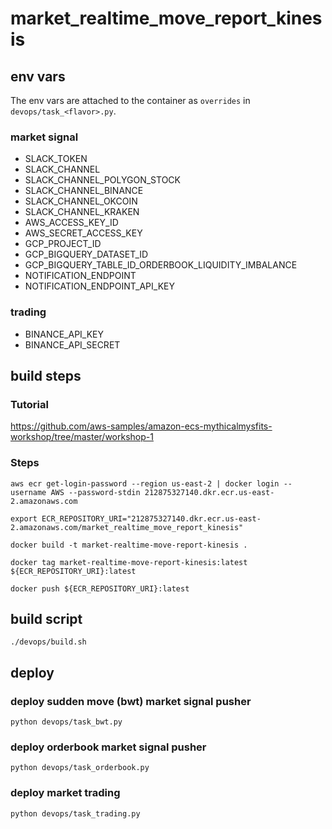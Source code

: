 # market_realtime_move_report_kinesis

## env vars
The env vars are attached to the container as `overrides` in `devops/task_<flavor>.py`.

### market signal
* SLACK_TOKEN
* SLACK_CHANNEL
* SLACK_CHANNEL_POLYGON_STOCK
* SLACK_CHANNEL_BINANCE
* SLACK_CHANNEL_OKCOIN
* SLACK_CHANNEL_KRAKEN
* AWS_ACCESS_KEY_ID
* AWS_SECRET_ACCESS_KEY
* GCP_PROJECT_ID
* GCP_BIGQUERY_DATASET_ID
* GCP_BIGQUERY_TABLE_ID_ORDERBOOK_LIQUIDITY_IMBALANCE
* NOTIFICATION_ENDPOINT
* NOTIFICATION_ENDPOINT_API_KEY

### trading
* BINANCE_API_KEY
* BINANCE_API_SECRET

## build steps

### Tutorial
https://github.com/aws-samples/amazon-ecs-mythicalmysfits-workshop/tree/master/workshop-1

### Steps
```
aws ecr get-login-password --region us-east-2 | docker login --username AWS --password-stdin 212875327140.dkr.ecr.us-east-2.amazonaws.com       
```

```
export ECR_REPOSITORY_URI="212875327140.dkr.ecr.us-east-2.amazonaws.com/market_realtime_move_report_kinesis"       
```

```
docker build -t market-realtime-move-report-kinesis .
```

```
docker tag market-realtime-move-report-kinesis:latest ${ECR_REPOSITORY_URI}:latest
```

```
docker push ${ECR_REPOSITORY_URI}:latest
```

## build script
```
./devops/build.sh
```

## deploy
### deploy sudden move (bwt) market signal pusher
```
python devops/task_bwt.py
```

### deploy orderbook market signal pusher
```
python devops/task_orderbook.py
```

### deploy market trading
```
python devops/task_trading.py
```
